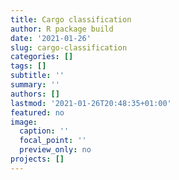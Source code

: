 ```yaml
---
title: Cargo classification
author: R package build
date: '2021-01-26'
slug: cargo-classification
categories: []
tags: []
subtitle: ''
summary: ''
authors: []
lastmod: '2021-01-26T20:48:35+01:00'
featured: no
image:
  caption: ''
  focal_point: ''
  preview_only: no
projects: []
---
```

